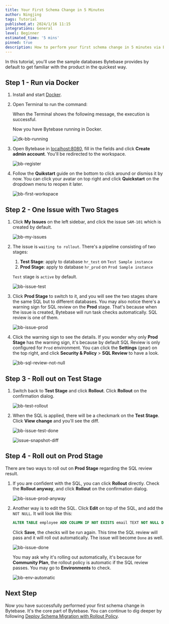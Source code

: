 ```yaml
---
title: Your First Schema Change in 5 Minutes
author: Ningjing
tags: Tutorial
published_at: 2024/1/16 11:15
integrations: General
level: Beginner
estimated_time: '5 mins'
pinned: true
description: How to perform your first schema change in 5 minutes via Bytebase.
---
```


In this tutorial, you'll use the sample databases Bytebase provides by default to get familiar with the product in the quickest way.

## Step 1 - Run via Docker

1. Install and start [Docker](https://www.docker.com/).
1. Open Terminal to run the command:

   <IncludeBlock url="/docs/get-started/install/terminal-docker-run-volume"></IncludeBlock>

   When the Terminal shows the following message, the execution is successful.

   <IncludeBlock url="/docs/get-started/install/terminal-startup-output-success"></IncludeBlock>

   Now you have Bytebase running in Docker.

   ![dk-bb-running](/content/docs/tutorials/first-schema-change/dk-bb-running.webp)

1. Open Bytebase in [localhost:8080](http://localhost:8080/), fill in the fields and click **Create admin account**. You'll be redirected to the workspace.

   ![bb-register](/content/docs/tutorials/first-schema-change/bb-register.webp)

1. Follow the **Quikstart** guide on the bottom to click around or dismiss it by now. You can click your avatar on top right and click **Quickstart** on the dropdown menu to reopen it later.

   ![bb-first-workspace](/content/docs/tutorials/first-schema-change/bb-first-workspace.webp)

## Step 2 - One Issue with Two Stages

1. Click **My Issues** on the left sidebar, and click the issue `SAM-101` which is created by default.

   ![bb-my-issues](/content/docs/tutorials/first-schema-change/bb-my-issues.webp)

1. The issue is `waiting to rollout`. There's a pipeline consisting of two stages:
   1. **Test Stage**: apply to database `hr_test` on `Test Sample instance`
   2. **Prod Stage**: apply to database `hr_prod` on `Prod Sample instance`

   `Test` stage is `active` by default.

   ![bb-issue-test](/content/docs/tutorials/first-schema-change/bb-issue-test.webp)

1. Click **Prod Stage** to switch to it, and you will see the two stages share the same SQL but to different databases. You may also notice there's a warning sign for SQL review on the **Prod** stage. That's because when the issue is created, Bytebase will run task checks automatically. SQL review is one of them.

   ![bb-issue-prod](/content/docs/tutorials/first-schema-change/bb-issue-prod.webp)

1. Click the warning sign to see the details. If you wonder why only **Prod Stage** has the warning sign, it's because by default SQL Review is only configured for `Prod` environment. You can click the **Settings** (gear) on the top right, and click **Security & Policy** > **SQL Review** to have a look.

   ![bb-sql-review-not-null](/content/docs/tutorials/first-schema-change/bb-sql-review-not-null.webp)

## Step 3 - Roll out on Test Stage

1. Switch back to **Test Stage** and click **Rollout**. Click **Rollout** on the confirmation dialog.

   ![bb-test-rollout](/content/docs/tutorials/first-schema-change/bb-test-rollout.webp)

1. When the SQL is applied, there will be a checkmark on the **Test Stage**. Click **View change** and you'll see the diff.

   ![bb-issue-test-done](/content/docs/tutorials/first-schema-change/bb-issue-test-done.webp)

   ![issue-snapshot-diff](/content/docs/tutorials/first-schema-change/issue-snapshot-diff.webp)

## Step 4 - Roll out on Prod Stage

There are two ways to roll out on **Prod Stage** regarding the SQL review result.

1. If you are confident with the SQL, you can click **Rollout** directly. Check the **Rollout anyway**, and click **Rollout** on the confirmation dialog.

   ![bb-issue-prod-anyway](/content/docs/tutorials/first-schema-change/bb-issue-prod-anyway.webp)

1. Another way is to edit the SQL. Click **Edit** on top of the SQL, and add the `NOT NULL`. It will look like this:

   ```sql
   ALTER TABLE employee ADD COLUMN IF NOT EXISTS email TEXT NOT NULL DEFAULT '';
   ```

   Click **Save**, the checks will be run again. This time the SQL review will pass and it will roll out automatically. The issue will become `Done` as well.
   
   ![bb-issue-done](/content/docs/tutorials/first-schema-change/bb-issue-done.webp)
   
   You may ask why it's rolling out automatically, it's because for **Community Plan**, the rollout policy is automatic if the SQL review passes. You may go to **Environments** to check.

   ![bb-env-automatic](/content/docs/tutorials/first-schema-change/bb-env-automatic.webp)

## Next Step

Now you have successfully performed your first schema change in Bytebase. It's the core part of Bytebase. You can continue to dig deeper by following [Deploy Schema Migration with Rollout Policy](/docs/tutorials/deploy-schema-migration/).